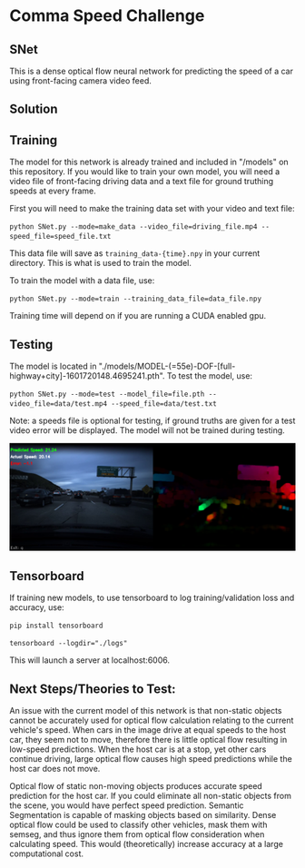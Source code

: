 # Comma Speed Challenge

## SNet

This is a dense optical flow neural network for predicting the speed of a car using front-facing camera video feed.

## Solution

## Training
The model for this network is already trained and included in "/models" on this repository.
If you would like to train your own model, you will need a video file of front-facing driving data and a text file for ground truthing speeds at every frame.

First you will need to make the training data set with your video and text file:

`python SNet.py --mode=make_data --video_file=driving_file.mp4 --speed_file=speed_file.txt`

This data file will save as `training_data-{time}.npy` in your current directory. This is what is used to train the model.

To train the model with a data file, use:

`python SNet.py --mode=train --training_data_file=data_file.npy`

Training time will depend on if you are running a CUDA enabled gpu.

## Testing
The model is located in "./models/MODEL-(=55e)-DOF-[full-highway+city]-1601720148.4695241.pth".
To test the model, use:

`python SNet.py --mode=test --model_file=file.pth --video_file=data/test.mp4 --speed_file=data/test.txt`

Note: a speeds file is optional for testing, if ground truths are given for a test video error will be displayed. The model will not be trained during testing.

![Flow](flow_img.png)

## Tensorboard
If training new models, to use tensorboard to log training/validation loss and accuracy, use:

`pip install tensorboard`

`tensorboard --logdir="./logs"`

This will launch a server at localhost:6006.

## Next Steps/Theories to Test:
An issue with the current model of this network is that non-static objects cannot be accurately used for optical flow calculation relating to the current vehicle's speed.
When cars in the image drive at equal speeds to the host car, they seem not to move, therefore there is little optical flow resulting in low-speed predictions.
When the host car is at a stop, yet other cars continue driving, large optical flow causes high speed predictions while the host car does not move.

Optical flow of static non-moving objects produces accurate speed prediction for the host car. If you could eliminate all non-static objects from the scene, you would have perfect speed prediction.
Semantic Segmentation is capable of masking objects based on similarity. Dense optical flow could be used to classify other vehicles, mask them with semseg, and thus ignore them from optical flow consideration when calculating speed. This would (theoretically) increase accuracy at a large computational cost.

